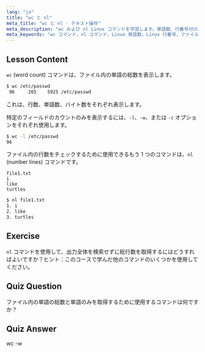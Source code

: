 ```yaml
---
lang: "ja"
title: "wc と nl"
meta_title: "wc と nl - テキスト操作"
meta_description: "wc および nl Linux コマンドを学習します。単語数、行番号付け、ファイル分析を理解します。今すぐ Linux コマンドラインスキルを向上させましょう！"
meta_keywords: "wc コマンド，nl コマンド，Linux 単語数，Linux 行番号，ファイル分析，Linux チュートリアル，初心者 Linux, Linux ガイド"
---
```


## Lesson Content

`wc` (word count) コマンドは、ファイル内の単語の総数を表示します。

```bash
$ wc /etc/passwd
 96     265    5925 /etc/passwd
```

これは、行数、単語数、バイト数をそれぞれ表示します。

特定のフィールドのカウントのみを表示するには、`-l`、`-w`、または `-c` オプションをそれぞれ使用します。

```bash
$ wc -l /etc/passwd
96
```

ファイル内の行数をチェックするために使用できるもう 1 つのコマンドは、`nl` (number lines) コマンドです。

```plaintext
file1.txt
i
like
turtles
```

```bash
$ nl file1.txt
1. i
2. like
3. turtles
```

## Exercise

`nl` コマンドを使用して、出力全体を検索せずに総行数を取得するにはどうすればよいですか？ヒント：このコースで学んだ他のコマンドのいくつかを使用してください。

## Quiz Question

ファイル内の単語の総数と単語のみを取得するために使用するコマンドは何ですか？

## Quiz Answer

wc -w
